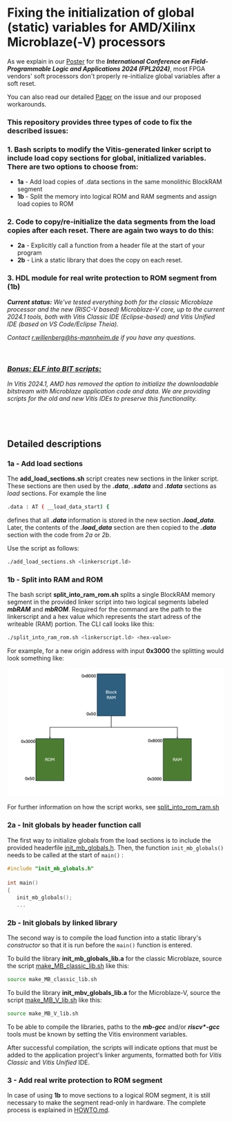 # Fixing the initialization of global (static) variables for AMD/Xilinx Microblaze(-V) processors

As we explain in our [Poster](POSTER/BRAMglobalvars_Poster_FPL24.pdf) for the ***International Conference on Field-Programmable Logic and Applications 2024 (FPL2024)***, most FPGA vendors' soft processors don't properly re-initialize global variables after a soft reset.  

You can also read our detailed [Paper](PAPER/BRAMglobalvars_FullPaper.pdf) on the issue and our proposed workarounds.

### This repository provides three types of code to fix the described issues:
### 1. Bash scripts to modify the Vitis-generated linker script to include load copy sections for global, initialized variables. There are two options to choose from:
* **1a** - Add load copies of .data sections in the same monolithic BlockRAM segment
* **1b** - Split the memory into logical ROM and RAM segments and assign load copies to ROM
	
### 2. Code to copy/re-initialize the data segments from the load copies after each reset. There are again two ways to do this:
* **2a** - Explicitly call a function from a header file at the start of your program
* **2b** - Link a static library that does the copy on each reset.

### 3. HDL module for real write protection to ROM segment from (1b)

***Current status:*** *We've tested everything both for the classic Microblaze processor and the new (RISC-V based) Microblaze-V core, up to the current 2024.1 tools, both with Vitis Classic IDE (Eclipse-based) and Vitis Unified IDE (based on VS Code/Eclipse Theia).*
 
*Contact r.willenberg@hs-mannheim.de if you have any questions.*

&nbsp;

### *[Bonus: ELF into BIT scripts:](Bonus__ELFintoBIT_scripts)* ###
*In Vitis 2024.1, AMD has removed the option to initialize the downloadable bitstream with Microblaze application code and data. We are providing scripts for the old and new Vitis IDEs to preserve this functionality.*

## &nbsp;

## Detailed descriptions

### 1a - Add load sections

The **add_load_sections.sh** script creates new sections in the linker script.
These sections are then used by the ***.data***, ***.sdata*** and ***.tdata*** sections as *load* sections. 
For example the line
```bash
.data : AT ( __load_data_start) {
```

defines that all ***.data*** information is stored in the new section ***.load_data***. 
Later, the contents of the ***.load_data*** section are then copied to the ***.data*** section with the code from *2a* or *2b*.
 

Use the script as follows:

```bash
./add_load_sections.sh <linkerscript.ld> 
```

### 1b - Split into RAM and ROM 

The bash script **split_into_ram_rom.sh** splits a single BlockRAM memory segment in the provided linker script into two logical segments labeled ***mbRAM*** and ***mbROM***. 
Required for the command are the path to the linkerscript and a hex value which represents the start adress of the writeable (RAM) portion. 
The CLI call looks like this:

```bash
./split_into_ram_rom.sh <linkerscript.ld> <hex-value>
```

For example, for a new origin address with input **0x3000** the splitting would look something like:

<img src="1b__split_into_rom_ram__bash/diagram_ram_rom.png" style="width:50em">

For further information on how the script works, see 
[split_into_rom_ram.sh](1b__split_into_rom_ram__bash/split_into_rom_ram.sh)

### 2a - Init globals by header function call

The first way to initialize globals from the load sections is to include the provided headerfile [init_mb_globals.h](2a__init_globals__function/init_mb_globals.h). Then, the function ```init_mb_globals()``` needs to be called at the start of ```main()``` : 
```c
#include "init_mb_globals.h"

int main()
{
   init_mb_globals();  
   ...
```


### 2b - Init globals by linked library

The second way is to compile the load function into a static library's *constructor* so that it is run before the ```main()``` function is entered.

To build the library **init_mb_globals_lib.a** for the classic Microblaze, source the script [make_MB_classic_lib.sh](2b__init_globals__library/make_MB_classic_lib.sh) like this:
```bash
source make_MB_classic_lib.sh 
```

To build the library **init_mbv_globals_lib.a** for the Microblaze-V, source the script [make_MB_V_lib.sh](2b__init_globals__library/make_MB_V_lib.sh) like this:
```bash
source make_MB_V_lib.sh 
```

To be able to compile the libraries, paths to the ***mb-gcc*** and/or ***riscv\*-gcc*** tools must be known by setting the Vitis environment variables.

After successful compilation, the scripts will indicate options that must be added to the application project's linker arguments, formatted both for *Vitis Classic* and *Vitis Unified* IDE.

### 3 - Add real write protection to ROM segment

In case of using **1b** to move sections to a logical ROM segment, it is still necessary to make the segment read-only in hardware. The complete process is explained in [HOWTO.md](3___rdonly_addrfilter__vhdl/HOWTO.md).

